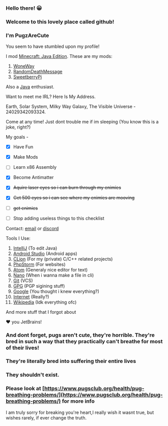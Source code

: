 
### Hello there! 😀

### Welcome to this lovely place called github!

### I'm PugzAreCute

You seem to have stumbled upon my profile!

I mod [Minecraft: Java Edition](https://www.minecraft.net/). These are my mods:

 1. [WoneWay](https://www.curseforge.com/minecraft/mc-mods/woneway)
 2. [RandomDeathMessage](https://www.curseforge.com/minecraft/mc-mods/randomdeathmessage)
 3. [SweetberryPi](https://www.curseforge.com/minecraft/mc-mods/sweetberrypi)

Also a [Java](https://java.com/) enthusiast.

Want to meet me IRL? Here Is My Address.

Earth, Solar System, Milky Way Galaxy, The Visible Universe - 24029342093324.

Come at any time! Just dont trouble me if im sleeping (You know this is a joke, right?)

My goals - 

 - [x] Have Fun
 - [x] Make Mods
 - [ ] Learn x86 Assembly
 - [x] Become Antimatter
 - [x] ~~Aquire laser eyes so i can burn through my enimies~~
 - [x] ~~Get 500 eyes so i can see where my enimies are mooving~~
 - [ ] ~~get enimies~~
 - [ ] Stop adding useless things to this checklist


Contact: [email](https://pugzarecute.com/contact) or [discord](https://discord.gg/geNRqMu5XW)

Tools I Use:
 1. [IntelliJ](https://www.jetbrains.com/idea/) (To edit Java)
 2. [Android Studio](https://developer.android.com/studio) (Android apps)
 3. [CLion](https://www.jetbrains.com/clion/) (For my (private) C/C++ related projects)
 4. [PhpStorm](https://www.jetbrains.com/phpstorm/) (For websites)
 5. [Atom](https://atom.io/) (Generaly nice editor for text)
 6. [Nano](https://www.nano-editor.org/) (When i wanna make a file in cli)
 7. [Git](https://git-scm.com/) (VCS)
 8. [GPG](https://gnupg.org/) (PGP sigining stuff)
 9. [Google](https://www.google.com/) (You thought i knew everything?)
 10. [Internet](https://en.wikipedia.org/wiki/Internet) (Really?)
 11. [Wikipedia](https://en.wikipedia.org) (Idk everything ofc)
 
 And more stuff that I forgot about
 
 ♥️ you JetBrains!

### And dont forget, pugs aren't cute, they're horrible. They're bred in such a way that they practically can't breathe for most of their lives!

### They're literally bred into suffering their entire lives

### They shouldn't exist.

### Please look at [https://www.pugsclub.org/health/pug-breathing-problems/](https://www.pugsclub.org/health/pug-breathing-problems/) for more info
 
I am truly sorry for breaking you're heart,I really wish it wasnt true, but wishes rarely, if ever change the truth.
